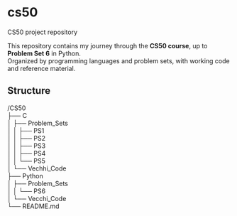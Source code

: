 # cs50
CS50 project repository

This repository contains my journey through the **CS50 course**, up to **Problem Set 6** in Python.  
Organized by programming languages and problem sets, with working code and reference material.

## Structure

/CS50                                                                                                                                                                                                                  
├── C                                                                                                                                                                                                                  
│ ├── Problem_Sets                                                                                                                                                                                                     
│ │ ├── PS1                                                                                                                                                                                                            
│ │ ├── PS2                                                                                                                                                                                                            
│ │ ├── PS3                                                                                                                                                                                                            
│ │ ├── PS4                                                                                                                                                                                                            
│ │ └── PS5                                                                                                                                                                                                            
│ └── Vechhi_Code                                                                                                                                                                                                      
├── Python                                                                                                                                                                                                             
│ ├── Problem_Sets                                                                                                                                                                                                     
│ │ └── PS6                                                                                                                                                                                                            
│ └── Vecchi_Code                                                                                                                                                                                                      
└── README.md                                                                                                                                                                                                          

